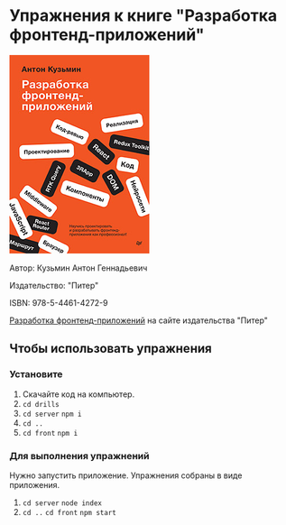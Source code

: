 # Упражнения к книге "Разработка фронтенд-приложений"
![Изображение](44614272.jpg "Разработка фронтенд-приложений")

Автор: Кузьмин Антон Геннадьевич

Издательство: "Питер"

ISBN: 978-5-4461-4272-9 

[Разработка фронтенд-приложений](https://www.piter.com/collection/new/product/razrabotka-frontend-prilozheniy "Разработка фронтенд-приложений") на сайте издательства "Питер"

## Чтобы использовать упражнения
### Установите
1. Скачайте код на компьютер.
2. ```cd drills```
3. ```cd server``` ```npm i```
4. ```cd ..```
5. ```cd front``` ```npm i```

### Для выполнения упражнений
Нужно запустить приложение. Упражнения собраны в виде приложения. 
1. ```cd server``` ```node index```
2. ```cd ..``` ```cd front``` ```npm start```
